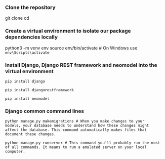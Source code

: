 ### Clone the repository
git clone <repository link>
cd <repository>

### Create a virtual environment to isolate our package dependencies locally
python3 -m venv env
source env/bin/activate  # On Windows use `env\Scripts\activate`

### Install Django, Django REST framework and neomodel into the virtual environment
~~~
pip install django
~~~

~~~
pip install djangorestframework
~~~

~~~
pip install neomodel
~~~

### Django common command lines
~~~
python manage.py makemigrations # When you make changes to your models, your database needs to understand how these changes might affect the database. This command automatically makes files that document these changes.
~~~

~~~
python manage.py runserver # This command you'll probably run the most of all commands. It means to run a emulated server on your local computer.
~~~
